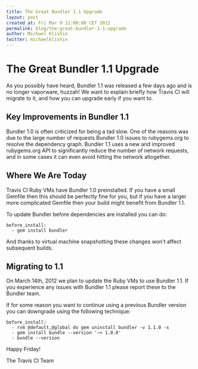 ```yaml
---
title: The Great Bundler 1.1 Upgrade
layout: post
created_at: Fri Mar 9 12:00:00 CET 2012
permalink: blog/the-great-bundler-1-1-upgrade
author: Michael Klishin
twitter: michaelklishin
---
```



# The Great Bundler 1.1 Upgrade

As you possibly have heard, Bundler 1.1 was released a few days ago and is no longer vaporware, huzzah!  We want to explain briefly how Travis CI will migrate to it, and how you can upgrade early if you want to.


## Key Improvements in Bundler 1.1

Bundler 1.0 is often criticized for being a tad slow. One of the reasons was due to the large number of requests Bundler 1.0 issues to rubygems.org to resolve the dependency graph. Bundler 1.1 uses a new and improved rubygems.org API to significantly reduce the number of network requests, and in some cases it can even avoid hitting the network altogether.


## Where We Are Today

Travis CI Ruby VMs have Bundler 1.0 preinstalled. If you have a small Gemfile then this should be perfectly fine for you, but if you have a larger more complicated Gemfile then your build might benefit from Bundler 1.1.

To update Bundler before dependencies are installed you can do:

    before_install:
      - gem install bundler

And thanks to virtual machine snapshotting these changes won't affect subsequent builds.


## Migrating to 1.1

On March 14th, 2012 we plan to update the Ruby VMs to use Bundler 1.1. If you experience any issues with Bundler 1.1 please report these to the Bundler team. 

If for some reason you want to continue using a previous Bundler version you can downgrade using the following technique: 

    before_install:
      - rvm @default,@global do gem uninstall bundler -v 1.1.0 -x
      - gem install bundle --version '~> 1.0.0'
      - bundle --version

Happy Friday!

The Travis CI Team
